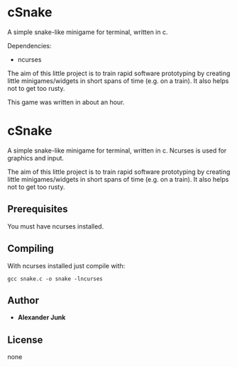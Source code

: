 # cSnake

A simple snake-like minigame for terminal, written in c.

Dependencies:
- ncurses

The aim of this little project is to train rapid software prototyping by creating little minigames/widgets in short spans of time (e.g. on a train).
It also helps not to get too rusty.

This game was written in about an hour.

# cSnake

A simple snake-like minigame for terminal, written in c.
Ncurses is used for graphics and input.

The aim of this little project is to train rapid software prototyping by creating little minigames/widgets in short spans of time (e.g. on a train).
It also helps not to get too rusty.

## Prerequisites

You must have ncurses installed.

## Compiling

With ncurses installed just compile with:

```
gcc snake.c -o snake -lncurses
```

## Author

* **Alexander Junk**

## License

none

